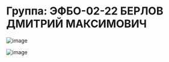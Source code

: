 # Группа: ЭФБО-02-22 БЕРЛОВ ДМИТРИЙ МАКСИМОВИЧ


![image](https://github.com/user-attachments/assets/82653fcc-ab95-4b63-8639-6d537a9d4658)



![image](https://github.com/user-attachments/assets/b979125e-887c-450e-ae94-ce9be65ad198)
